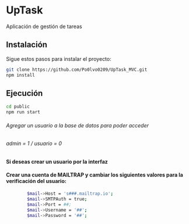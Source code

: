 # UpTask

Aplicación de gestión de tareas

## Instalación

Sigue estos pasos para instalar el proyecto:

```bash
git clone https://github.com/Po0lvo0209/UpTask_MVC.git
npm install
```

## Ejecución
```bash
cd public
npm run start
```

###### Agregar un usuario a la base de datos para poder acceder
###### admin = 1 / usuario = 0
#### Si deseas crear un usuario por la interfaz 
#### Crear una cuenta de MAILTRAP y cambiar los siguientes valores para la verificación del usuario: 

```bash
        $mail->Host = 's###.mailtrap.io';
        $mail->SMTPAuth = true;
        $mail->Port = ##;
        $mail->Username = '##';
        $mail->Password = '##';
```

